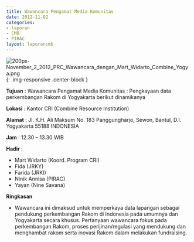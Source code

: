 ```yaml
---
title: Wawancara Pengamat Media Komunitas
date: 2012-11-02
categories:
- laporan
- CMB
- PIRAC
layout: laporancmb
---
```


![200px-November_2_2012_PRC_Wawancara_dengan_Mart_Widarto_Combine_Yogya.png](/uploads/200px-November_2_2012_PRC_Wawancara_dengan_Mart_Widarto_Combine_Yogya.png){: .img-responsive .center-block }


**Tujuan** : Wawancara Pengamat Media Komunitas : Pengkayaan data perkembangan Rakom di Yogyakarta berikut dinamikanya 

**Lokasi** : Kantor CRI (Combine Resource Institution) 

**Alamat** : Jl. K.H. Ali Maksum No. 183 Panggungharjo, Sewon, Bantul, D.I. Yogyakarta 55188 INDONESIA 

**Jam** : 12.30 – 13.30 WIB 

**Hadir** :
* Mart Widarto (Koord. Program CRI)
* Fida (JRKY)
* Farida (JRKI)
* Ninik Annisa (PIRAC)
* Yayan (Nine Savana)

**Ringkasan**  
* Wawancara ini dimaksud untuk memperkaya data lapangan sebagai pendukung perkembangan Rakom di Indonesia pada umumnya dan Yogyakarta secara khusus. Pertanyaan wawancara fokus pada perkembangan Rakom, proses perijinan/regulasi yang mendukung dan menghambat rakom serta inovasi Rakom dalam melakukan fundraising.
